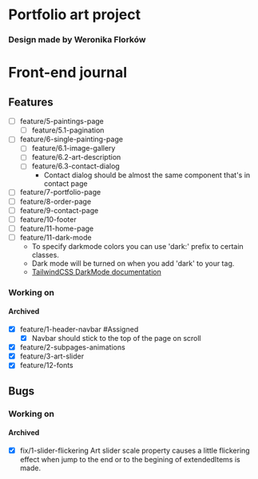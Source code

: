 # Portfolio art project
### Design made by Weronika Florków

# Front-end journal

## Features

- [ ] feature/5-paintings-page
  - [ ]  feature/5.1-pagination
- [ ] feature/6-single-painting-page
  - [ ] feature/6.1-image-gallery  
  - [ ] feature/6.2-art-description 
  - [ ] feature/6.3-contact-dialog
    - Contact dialog should be almost the same component that's in contact page
- [ ] feature/7-portfolio-page
- [ ] feature/8-order-page
- [ ] feature/9-contact-page
- [ ] feature/10-footer
- [ ] feature/11-home-page
- [ ] feature/11-dark-mode
  - To specify darkmode colors you can use 'dark:' prefix to certain classes.
  - Dark mode will be turned on when you add 'dark' to your <html> tag.
  - [TailwindCSS DarkMode documentation](https://tailwindcss.com/docs/dark-mode)


### Working on



#### Archived

- [x] feature/1-header-navbar #Assigned
  - [x] Navbar should stick to the top of the page on scroll
- [x] feature/2-subpages-animations
- [x] feature/3-art-slider
- [x] feature/12-fonts
## Bugs

### Working on

#### Archived

 - [x] fix/1-slider-flickering 
 Art slider scale property causes a little flickering effect when jump to the end or to the begining of extendedItems is made.



